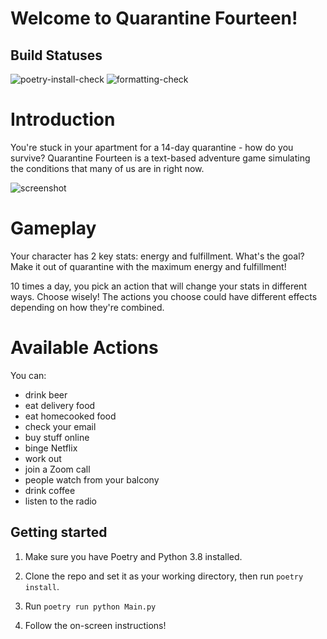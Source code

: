 # Welcome to Quarantine Fourteen!

## Build Statuses

![poetry-install-check](https://github.com/pseudo-apt/quarantine-fourteen/workflows/poetry-install-check/badge.svg)
![formatting-check](https://github.com/pseudo-apt/quarantine-fourteen/workflows/formatting-check/badge.svg)

# Introduction

You're stuck in your apartment for a 14-day quarantine - how do you survive? Quarantine Fourteen is a text-based adventure game simulating the conditions that many of us are in right now.

![screenshot](https://i.imgur.com/GtUGDMp.png)

# Gameplay

Your character has 2 key stats: energy and fulfillment. What's the goal? Make it out of quarantine with the maximum energy and fulfillment!

10 times a day, you pick an action that will change your stats in different ways. Choose wisely! The actions you choose could have different effects depending on how they're combined.

# Available Actions
You can:

* drink beer
* eat delivery food
* eat homecooked food
* check your email
* buy stuff online
* binge Netflix
* work out
* join a Zoom call
* people watch from your balcony
* drink coffee
* listen to the radio

## Getting started

1. Make sure you have Poetry and Python 3.8 installed.

2. Clone the repo and set it as your working directory, then run `poetry install`.

3. Run `poetry run python Main.py`

4. Follow the on-screen instructions!
